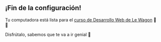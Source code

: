 ## ¡Fin de la configuración!

Tu computadora está lista para el [curso de Desarrollo Web de Le Wagon](https://www.lewagon.com/es/web-development-course/full-time) :muscle: :clap:

Disfrútalo, sabemos que te va a ir genial :rocket:
